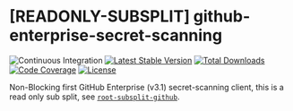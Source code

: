 # [READONLY-SUBSPLIT] github-enterprise-secret-scanning


![Continuous Integration](https://github.com/php-api-clients/github-enterprise-secret-scanning/workflows/Continuous%20Integration/badge.svg)
[![Latest Stable Version](https://poser.pugx.org/api-clients/github-enterprise-secret-scanning/v/stable.png)](https://packagist.org/packages/api-clients/github-enterprise-secret-scanning)
[![Total Downloads](https://poser.pugx.org/api-clients/github-enterprise-secret-scanning/downloads.png)](https://packagist.org/packages/api-clients/github-enterprise-secret-scanning)
[![Code Coverage](https://scrutinizer-ci.com/g/php-api-clients/github-enterprise-secret-scanning/badges/coverage.png?b==)](https://scrutinizer-ci.com/g/php-api-clients/github-enterprise-secret-scanning/?branch=)
[![License](https://poser.pugx.org/api-clients/github-enterprise-secret-scanning/license.png)](https://packagist.org/packages/api-clients/github-enterprise-secret-scanning)

Non-Blocking first GitHub Enterprise (v3.1) secret-scanning client, this is a read only sub split, see [`root-subsplit-github`](https://github.com/php-api-clients/root-subsplit-github).

